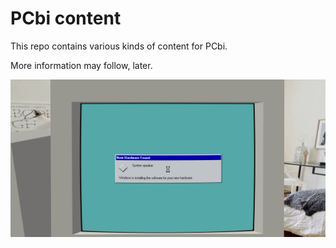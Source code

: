 # PCbi content

This repo contains various kinds of content for PCbi.

More information may follow, later.

![](screenshots/v0.17.0/pcbibi.png)
